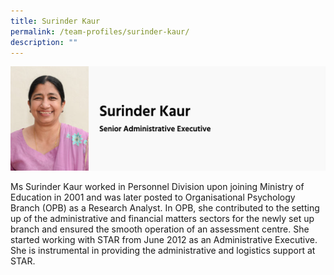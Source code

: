 ```yaml
---
title: Surinder Kaur
permalink: /team-profiles/surinder-kaur/
description: ""
---
```

![](/images/Surinder%20Kaur.png)

Ms Surinder Kaur worked in Personnel Division upon joining Ministry of Education in 2001 and was later posted to Organisational Psychology Branch (OPB) as a Research Analyst. In OPB, she contributed to the setting up of the administrative and financial matters sectors for the newly set up branch and ensured the smooth operation of an assessment centre. She started working with STAR from June 2012 as an Administrative Executive. She is instrumental in providing the administrative and logistics support at STAR.